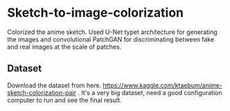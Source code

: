 # Sketch-to-image-colorization
Colorized the anime sketch. Used U-Net typet architecture for generating the images and convolutional PatchGAN for discriminating between fake and real images at the scale of patches. 
## Dataset
Download the dataset from here.
https://www.kaggle.com/ktaebum/anime-sketch-colorization-pair .
It's a very big dataset, need a good configuration computer to run and see the final result. 
